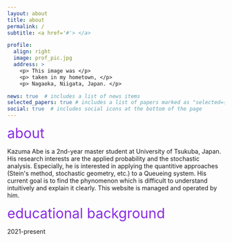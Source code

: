 ```yaml
---
layout: about
title: about
permalink: /
subtitle: <a href='#'> </a> 

profile:
  align: right
  image: prof_pic.jpg
  address: >
    <p> This image was </p>
    <p> taken in my hometown, </p>
    <p> Nagaoka, Niigata, Japan. </p>

news: true  # includes a list of news items
selected_papers: true # includes a list of papers marked as "selected={true}"
social: true  # includes social icons at the bottom of the page
---
```


<p><font size="6" color="#8a2be2">about</font></p>

Kazuma Abe is a 2nd-year master student at University of Tsukuba, Japan. His research interests are the applied probability and the stochastic analysis. Especially, he is interested in applying the quantitive approaches (Stein's method, stochastic geometry, etc.) to a Queueing system. His current goal is to find the phynomenon which is difficult to understand intuitively and explain it clearly. This website is managed and operated by him.

<!-- My Ultimate goal is to identify what is acutually happened or not by using the probability theory or new methods! --> 


<p><font size="6" color="#8a2be2">educational background</font></p>
2021-present


<!-- Put your address / P.O. box / other info right below your picture. You can also disable any these elements by editing `profile` property of the YAML header of your `_pages/about.md`. Edit `_bibliography/papers.bib` and Jekyll will render your [publications page](/al-folio/publications/) automatically.

Link to your social media connections, too. This theme is set up to use [Font Awesome icons](http://fortawesome.github.io/Font-Awesome/) and [Academicons](https://jpswalsh.github.io/academicons/), like the ones below. Add your Facebook, Twitter, LinkedIn, Google Scholar, or just disable all of them. -->
